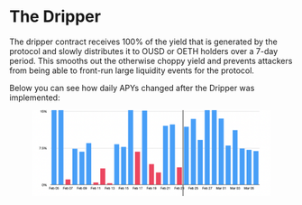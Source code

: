 # The Dripper

The dripper contract receives 100% of the yield that is generated by the protocol and slowly distributes it to OUSD or OETH holders over a 7-day period. This smooths out the otherwise choppy yield and prevents attackers from being able to front-run large liquidity events for the protocol.

Below you can see how daily APYs changed after the Dripper was implemented:

<figure><img src="../.gitbook/assets/image (1).png" alt=""><figcaption></figcaption></figure>
